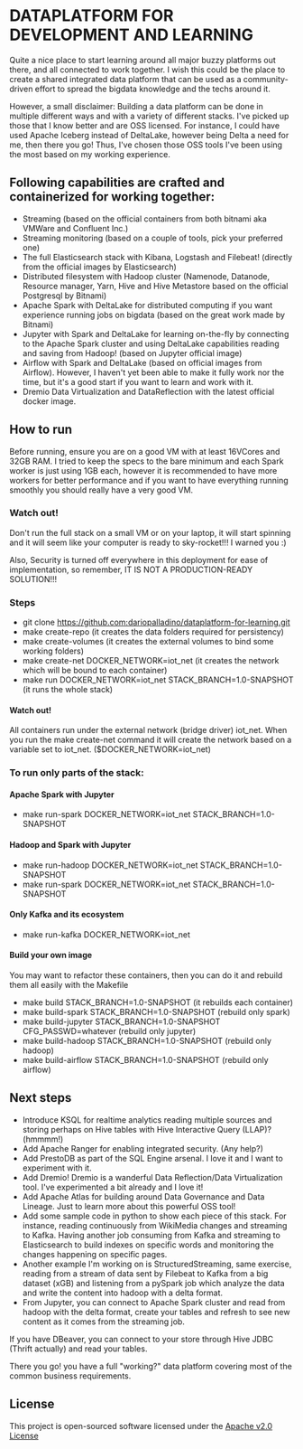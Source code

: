 # DATAPLATFORM FOR DEVELOPMENT AND LEARNING
Quite a nice place to start learning around all major buzzy platforms out there, and all connected to work together. I wish this could be the place to create a shared integrated data platform that can be used as a community-driven effort to spread the bigdata knowledge and the techs around it.

However, a small disclaimer: Building a data platform can be done in multiple different ways and with a variety of different stacks. I've picked up those that I know better and are OSS licensed. 
For instance, I could have used Apache Iceberg instead of DeltaLake, however being Delta a need for me, then there you go! Thus, I've chosen those OSS tools I've been using the most based on my working experience. 

## Following capabilities are crafted and containerized for working together:
- Streaming (based on the official containers from both bitnami aka VMWare and Confluent Inc.)
- Streaming monitoring (based on a couple of tools, pick your preferred one)
- The full Elasticsearch stack with Kibana, Logstash and Filebeat! (directly from the official images by Elasticsearch)
- Distributed filesystem with Hadoop cluster (Namenode, Datanode, Resource manager, Yarn, Hive and Hive Metastore based on the official Postgresql by Bitnami)
- Apache Spark with DeltaLake for distributed computing if you want experience running jobs on bigdata (based on the great work made by Bitnami)
- Jupyter with Spark and DeltaLake for learning on-the-fly by connecting to the Apache Spark cluster and using DeltaLake capabilities reading and saving from Hadoop! (based on Jupyter official image)
- Airflow with Spark and DeltaLake (based on official images from Airflow). However, I haven't yet been able to make it fully work nor the time, but it's a good start if you want to learn and work with it.
- Dremio Data Virtualization and DataReflection with the latest official docker image.

## How to run
Before running, ensure you are on a good VM with at least 16VCores and 32GB RAM. I tried to keep the specs to the bare minimum and each Spark worker is just using 1GB each, however it is recommended to have more workers for better performance and if you want to have everything running smoothly you should really have a very good VM.

### Watch out! 
Don't run the full stack on a small VM or on your laptop, it will start spinning and it will seem like your computer is ready to sky-rocket!!! I warned you :)

Also, Security is turned off everywhere in this deployment for ease of implementation, so remember, IT IS NOT A PRODUCTION-READY SOLUTION!!!

### Steps
- git clone https://github.com:dariopalladino/dataplatform-for-learning.git
- make create-repo (it creates the data folders required for persistency)
- make create-volumes (it creates the external volumes to bind some working folders)
- make create-net DOCKER_NETWORK=iot_net (it creates the network which will be bound to each container)
- make run DOCKER_NETWORK=iot_net STACK_BRANCH=1.0-SNAPSHOT (it runs the whole stack)

#### Watch out!
All containers run under the external network (bridge driver) iot_net. When you run the make create-net command it will create the network based on a variable set to iot_net. ($DOCKER_NETWORK=iot_net)

### To run only parts of the stack:
#### Apache Spark with Jupyter
- make run-spark DOCKER_NETWORK=iot_net STACK_BRANCH=1.0-SNAPSHOT

#### Hadoop and Spark with Jupyter
- make run-hadoop DOCKER_NETWORK=iot_net STACK_BRANCH=1.0-SNAPSHOT
- make run-spark DOCKER_NETWORK=iot_net STACK_BRANCH=1.0-SNAPSHOT

#### Only Kafka and its ecosystem
- make run-kafka DOCKER_NETWORK=iot_net

#### Build your own image
You may want to refactor these containers, then you can do it and rebuild them all easily with the Makefile
- make build STACK_BRANCH=1.0-SNAPSHOT (it rebuilds each container)
- make build-spark STACK_BRANCH=1.0-SNAPSHOT (rebuild only spark)
- make build-jupyter STACK_BRANCH=1.0-SNAPSHOT CFG_PASSWD=whatever (rebuild only jupyter)
- make build-hadoop STACK_BRANCH=1.0-SNAPSHOT (rebuild only hadoop)
- make build-airflow STACK_BRANCH=1.0-SNAPSHOT (rebuild only airflow)

## Next steps
- Introduce KSQL for realtime analytics reading multiple sources and storing perhaps on Hive tables with Hive Interactive Query (LLAP)? (hmmmm!)
- Add Apache Ranger for enabling integrated security. (Any help?)
- Add PrestoDB as part of the SQL Engine arsenal. I love it and I want to experiment with it. 
- Add Dremio! Dremio is a wanderful Data Reflection/Data Virtualization tool. I've experimented a bit already and I love it!
- Add Apache Atlas for building around Data Governance and Data Lineage. Just to learn more about this powerful OSS tool!
- Add some sample code in python to show each piece of this stack. For instance, reading continuously from WikiMedia changes and streaming to Kafka. Having another job consuming from Kafka and streaming to Elasticsearch to build indexes on specific words and monitoring the changes happening on specific pages. 
- Another example I'm working on is StructuredStreaming, same exercise, reading from a stream of data sent by Filebeat to Kafka from a big dataset (xGB) and listening from a pySpark job which analyze the data and write the content into hadoop with a delta format.
- From Jupyter, you can connect to Apache Spark cluster and read from hadoop with the delta format, create your tables and refresh to see new content as it comes from the streaming job.

If you have DBeaver, you can connect to your store through Hive JDBC (Thrift actually) and read your tables.

There you go! you have a full "working?" data platform covering most of the common business requirements. 

## License
This project is open-sourced software licensed under the [Apache v2.0 License](LICENSE.txt)